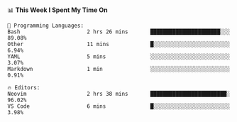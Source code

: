 <!--START_SECTION:waka-->
📊 **This Week I Spent My Time On** 

```text
💬 Programming Languages: 
Bash                     2 hrs 26 mins       ██████████████████████░░░   89.08% 
Other                    11 mins             █░░░░░░░░░░░░░░░░░░░░░░░░   6.94% 
YAML                     5 mins              ░░░░░░░░░░░░░░░░░░░░░░░░░   3.07% 
Markdown                 1 min               ░░░░░░░░░░░░░░░░░░░░░░░░░   0.91%

🔥 Editors: 
Neovim                   2 hrs 38 mins       ████████████████████████░   96.02% 
VS Code                  6 mins              █░░░░░░░░░░░░░░░░░░░░░░░░   3.98%

```


<!--END_SECTION:waka-->
